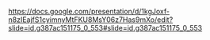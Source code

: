 https://docs.google.com/presentation/d/1kgJoxf-n8zIEajfS1cyimnyMtFKU8MsY06z7Has9mXo/edit?slide=id.g387ac151175_0_553#slide=id.g387ac151175_0_553